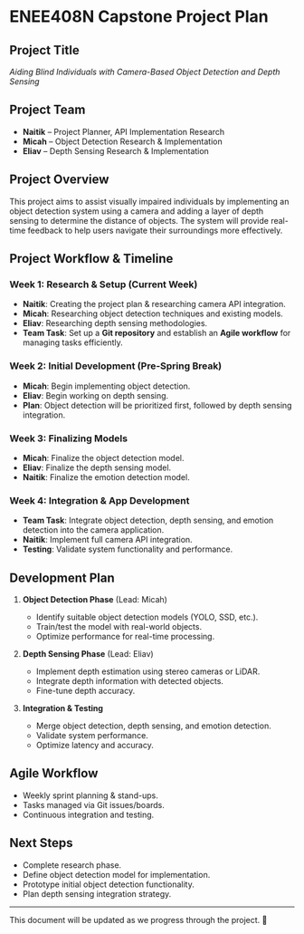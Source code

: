# **ENEE408N Capstone Project Plan**

## **Project Title**
_Aiding Blind Individuals with Camera-Based Object Detection and Depth Sensing_

## **Project Team**
- **Naitik** – Project Planner, API Implementation Research
- **Micah** – Object Detection Research & Implementation
- **Eliav** – Depth Sensing Research & Implementation

## **Project Overview**
This project aims to assist visually impaired individuals by implementing an object detection system using a camera and adding a layer of depth sensing to determine the distance of objects. The system will provide real-time feedback to help users navigate their surroundings more effectively.

## **Project Workflow & Timeline**

### **Week 1: Research & Setup (Current Week)**
- **Naitik**: Creating the project plan & researching camera API integration.
- **Micah**: Researching object detection techniques and existing models.
- **Eliav**: Researching depth sensing methodologies.
- **Team Task**: Set up a **Git repository** and establish an **Agile workflow** for managing tasks efficiently.

### **Week 2: Initial Development (Pre-Spring Break)**
- **Micah**: Begin implementing object detection.
- **Eliav**: Begin working on depth sensing.
- **Plan**: Object detection will be prioritized first, followed by depth sensing integration.

### **Week 3: Finalizing Models**
- **Micah**: Finalize the object detection model.
- **Eliav**: Finalize the depth sensing model.
- **Naitik**: Finalize the emotion detection model.

### **Week 4: Integration & App Development**
- **Team Task**: Integrate object detection, depth sensing, and emotion detection into the camera application.
- **Naitik**: Implement full camera API integration.
- **Testing**: Validate system functionality and performance.

## **Development Plan**
1. **Object Detection Phase** (Lead: Micah)
   - Identify suitable object detection models (YOLO, SSD, etc.).
   - Train/test the model with real-world objects.
   - Optimize performance for real-time processing.

2. **Depth Sensing Phase** (Lead: Eliav)
   - Implement depth estimation using stereo cameras or LiDAR.
   - Integrate depth information with detected objects.
   - Fine-tune depth accuracy.

3. **Integration & Testing**
   - Merge object detection, depth sensing, and emotion detection.
   - Validate system performance.
   - Optimize latency and accuracy.

## **Agile Workflow**
- Weekly sprint planning & stand-ups.
- Tasks managed via Git issues/boards.
- Continuous integration and testing.

## **Next Steps**
- Complete research phase.
- Define object detection model for implementation.
- Prototype initial object detection functionality.
- Plan depth sensing integration strategy.

---
This document will be updated as we progress through the project. 🚀
